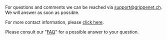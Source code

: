 
For questions and comments we can be reached via [support@grippenet.ch](mailto:support@grippenet.ch). We will answer as soon as possible.

For more contact information, please [click here](about).

Please consult our "[FAQ](faq)" for a possible answer to your question.
